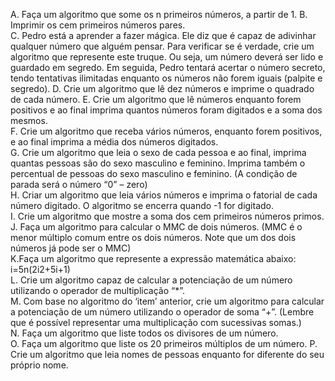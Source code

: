 A. Faça um algoritmo que some os n primeiros números, a partir de 1.
B. Imprimir os cem primeiros números pares.  
C. Pedro está a aprender a fazer mágica. Ele diz que é capaz de adivinhar qualquer número que alguém pensar. Para verificar se é verdade, crie um algoritmo que represente este truque. Ou seja, um número deverá ser lido e guardado em segredo. Em seguida, Pedro tentará acertar o número secreto, tendo tentativas ilimitadas enquanto os números não forem iguais (palpite e segredo).
D. Crie um algoritmo que lê dez números e imprime o quadrado de cada número.
E. Crie um algoritmo que lê números enquanto forem positivos e ao final imprima quantos números foram digitados e a soma dos mesmos.  
F. Crie um algoritmo que receba vários números, enquanto forem positivos, e ao final imprima a média dos números digitados.  
G. Crie um algoritmo que leia o sexo de cada pessoa e ao final, imprima quantas pessoas são do sexo masculino e feminino. Imprima também o percentual de pessoas do sexo masculino e feminino. (A condição de parada será o número “0” – zero)  
H. Criar um algoritmo que leia vários números e imprima o fatorial de cada número digitado. O algoritmo se encerra quando -1 for digitado.  
I. Crie um algoritmo que mostre a soma dos cem primeiros números primos.  
J. Faça um algoritmo para calcular o MMC de dois números. (MMC é o menor múltiplo comum entre os dois números. Note que um dos dois números já pode ser o MMC)  
K.Faça um algoritmo que represente a expressão matemática abaixo: i=5n(2i2+5i+1)  
L. Crie um algoritmo capaz de calcular a potenciação de um número utilizando o operador de multiplicação “*”.  
M. Com base no algoritmo do ‘item’ anterior, crie um algoritmo para calcular a potenciação de um número utilizando o operador de soma “+”. (Lembre que é possível representar uma multiplicação com sucessivas somas.)  
N. Faça um algoritmo que liste todos os divisores de um número.  
O. Faça um algoritmo que liste os 20 primeiros múltiplos de um número.
P. Crie um algoritmo que leia nomes de pessoas enquanto for diferente do seu próprio nome.  
